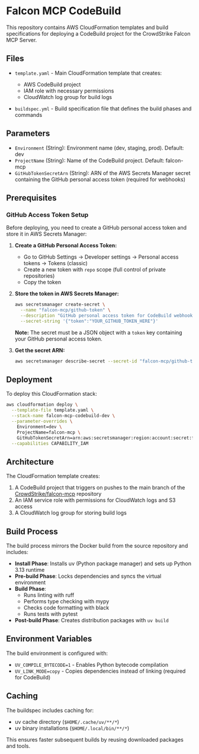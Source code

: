 # Falcon MCP CodeBuild

This repository contains AWS CloudFormation templates and build specifications for deploying a CodeBuild project for the CrowdStrike Falcon MCP Server.

## Files

- `template.yaml` - Main CloudFormation template that creates:
  - AWS CodeBuild project
  - IAM role with necessary permissions
  - CloudWatch log group for build logs

- `buildspec.yml` - Build specification file that defines the build phases and commands

## Parameters

- `Environment` (String): Environment name (dev, staging, prod). Default: dev
- `ProjectName` (String): Name of the CodeBuild project. Default: falcon-mcp
- `GitHubTokenSecretArn` (String): ARN of the AWS Secrets Manager secret containing the GitHub personal access token (required for webhooks)

## Prerequisites

### GitHub Access Token Setup

Before deploying, you need to create a GitHub personal access token and store it in AWS Secrets Manager:

1. **Create a GitHub Personal Access Token:**
   - Go to GitHub Settings → Developer settings → Personal access tokens → Tokens (classic)
   - Create a new token with `repo` scope (full control of private repositories)
   - Copy the token

2. **Store the token in AWS Secrets Manager:**
   ```bash
   aws secretsmanager create-secret \
     --name "falcon-mcp/github-token" \
     --description "GitHub personal access token for CodeBuild webhooks" \
     --secret-string '{"token":"YOUR_GITHUB_TOKEN_HERE"}'
   ```

   **Note:** The secret must be a JSON object with a `token` key containing your GitHub personal access token.

3. **Get the secret ARN:**
   ```bash
   aws secretsmanager describe-secret --secret-id "falcon-mcp/github-token" --query 'ARN'
   ```

## Deployment

To deploy this CloudFormation stack:

```bash
aws cloudformation deploy \
  --template-file template.yaml \
  --stack-name falcon-mcp-codebuild-dev \
  --parameter-overrides \
    Environment=dev \
    ProjectName=falcon-mcp \
    GitHubTokenSecretArn=arn:aws:secretsmanager:region:account:secret:falcon-mcp/github-token \
  --capabilities CAPABILITY_IAM
```

## Architecture

The CloudFormation template creates:
1. A CodeBuild project that triggers on pushes to the main branch of the [CrowdStrike/falcon-mcp](https://github.com/CrowdStrike/falcon-mcp) repository
2. An IAM service role with permissions for CloudWatch logs and S3 access
3. A CloudWatch log group for storing build logs

## Build Process

The build process mirrors the Docker build from the source repository and includes:

- **Install Phase**: Installs uv (Python package manager) and sets up Python 3.13 runtime
- **Pre-build Phase**: Locks dependencies and syncs the virtual environment
- **Build Phase**:
  - Runs linting with ruff
  - Performs type checking with mypy
  - Checks code formatting with black
  - Runs tests with pytest
- **Post-build Phase**: Creates distribution packages with `uv build`

## Environment Variables

The build environment is configured with:
- `UV_COMPILE_BYTECODE=1` - Enables Python bytecode compilation
- `UV_LINK_MODE=copy` - Copies dependencies instead of linking (required for CodeBuild)

## Caching

The buildspec includes caching for:
- uv cache directory (`$HOME/.cache/uv/**/*`)
- uv binary installations (`$HOME/.local/bin/**/*`)

This ensures faster subsequent builds by reusing downloaded packages and tools.
